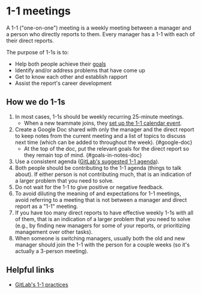 # 1-1 meetings

A 1-1 ("one-on-one") meeting is a weekly meeting between a manager and a person who directly reports to them. Every manager has a 1-1 with each of their direct reports.

The purpose of 1-1s is to:

- Help both people achieve their [goals](../company/goals/index.md)
- Identify and/or address problems that have come up
- Get to know each other and establish rapport
- Assist the report's career development

## How we do 1-1s

1. In most cases, 1-1s should be weekly recurring 25-minute meetings.
   - When a new teammate joins, they [set up the 1-1 calendar event](../people-ops/onboarding/index.md#general-onboarding-checklist).
1. Create a Google Doc shared with only the manager and the direct report to keep notes from the current meeting and a list of topics to discuss next time (which can be added to throughout the week). {#google-doc}
   - At the top of the doc, put the relevant goals for the direct report so they remain top of mind. {#goals-in-notes-doc}
1. Use a consistent agenda ([GitLab's suggested 1-1 agenda](https://about.gitlab.com/handbook/leadership/1-1/suggested-agenda-format/)).
1. Both people should be contributing to the 1-1 agenda (things to talk about). If either person is not contributing much, that is an indication of a larger problem that you need to solve.
1. Do not wait for the 1-1 to give positive or negative feedback.
1. To avoid diluting the meaning of and expectations for 1-1 meetings, avoid referring to a meeting that is not between a manager and direct report as a "1-1" meeting.
1. If you have too many direct reports to have effective weekly 1-1s with all of them, that is an indication of a larger problem that you need to solve (e.g., by finding new managers for some of your reports, or prioritizing management over other tasks).
1. When someone is switching managers, usually both the old and new manager should join the 1-1 with the person for a couple weeks (so it's actually a 3-person meeting).

## Helpful links

- [GitLab's 1-1 practices](https://about.gitlab.com/handbook/leadership/1-1/)
